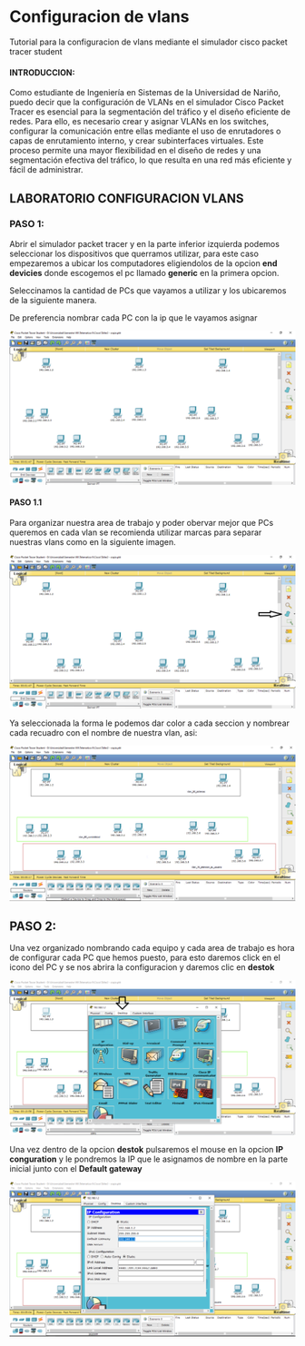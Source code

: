# Configuracion de vlans
Tutorial para la configuracion de vlans mediante el simulador cisco packet tracer student 

#### __INTRODUCCION:__ 
Como estudiante de Ingeniería en Sistemas de la Universidad de Nariño, puedo decir que la configuración de VLANs en el simulador Cisco Packet Tracer es esencial para la segmentación del tráfico y el diseño eficiente de redes. Para ello, es necesario crear y asignar VLANs en los switches, configurar la comunicación entre ellas mediante el uso de enrutadores o capas de enrutamiento interno, y crear subinterfaces virtuales. Este proceso permite una mayor flexibilidad en el diseño de redes y una segmentación efectiva del tráfico, lo que resulta en una red más eficiente y fácil de administrar.

## __LABORATORIO CONFIGURACION VLANS__

### PASO 1: 

Abrir el simulador packet tracer y en la parte inferior izquierda podemos seleccionar los dispositivos que querramos utilizar, para este caso empezaremos a ubicar los computadores eligiendolos de la opcion __end devicies__ donde escogemos el pc llamado __generic__ en la primera opcion. 

Seleccinamos la cantidad de PCs que vayamos a utilizar y los ubicaremos de la siguiente manera.

De preferencia nombrar cada PC con la ip que le vayamos asignar 

![paso1](image/paso1.png)

#### PASO 1.1

Para organizar nuestra area de trabajo y poder obervar mejor que PCs queremos en cada vlan se recomienda utilizar marcas para separar nuestras vlans como en la siguiente imagen.

![paso1.1](image/paso1.1png.png)

Ya seleccionada la forma le podemos dar color a cada seccion y nombrear cada recuadro con el nombre de nuestra vlan, asi: 

![paso1.2](image/paso1.2.png)

## PASO 2: 

Una vez organizado nombrando cada equipo y cada area de trabajo es hora de configurar cada PC que hemos puesto, para esto daremos click en el icono del PC y se nos abrira la configuracion y daremos clic en __destok__

![paso2](image/paso2.png)

Una vez dentro de la opcion __destok__ pulsaremos el mouse en la opcion __IP conguration__ y le pondremos la IP que le asignamos de nombre en la parte inicial junto con el __Default gateway__

![paso2.1](image/paso2.1.png)